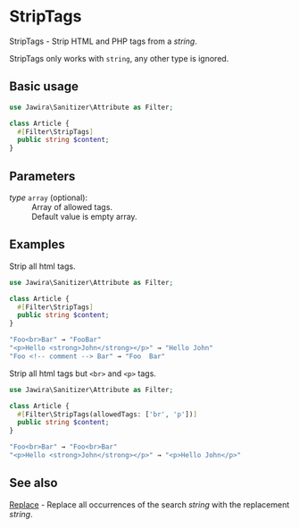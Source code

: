 # StripTags

StripTags - Strip HTML and PHP tags from a _string_.

StripTags only works with `string`, any other type is ignored.

## Basic usage

```php
use Jawira\Sanitizer\Attribute as Filter;

class Article {
  #[Filter\StripTags]
  public string $content;
}
```

## Parameters

<dl>
<dt><em>type</em> <code>array</code> (optional):</dt>
<dd>
Array of allowed tags.<br>
Default value is empty array.
</dd>
</dl>

## Examples

Strip all html tags.

```php
use Jawira\Sanitizer\Attribute as Filter;

class Article {
  #[Filter\StripTags]
  public string $content;
}
```

```php
"Foo<br>Bar" → "FooBar"
"<p>Hello <strong>John</strong></p>" → "Hello John"
"Foo <!-- comment --> Bar" → "Foo  Bar"
```

Strip all html tags but `<br>` and `<p>` tags.

```php
use Jawira\Sanitizer\Attribute as Filter;

class Article {
  #[Filter\StripTags(allowedTags: ['br', 'p'])]
  public string $content;
}
```

```php
"Foo<br>Bar" → "Foo<br>Bar"
"<p>Hello <strong>John</strong></p>" → "<p>Hello John</p>"
```

## See also

[Replace](Replace.md) - Replace all occurrences of the search _string_ with the
replacement _string_.
